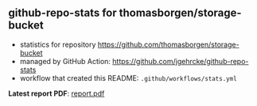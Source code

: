 ## github-repo-stats for thomasborgen/storage-bucket

- statistics for repository https://github.com/thomasborgen/storage-bucket
- managed by GitHub Action: https://github.com/jgehrcke/github-repo-stats
- workflow that created this README: `.github/workflows/stats.yml`

**Latest report PDF**: [report.pdf](https://github.com/ChameleonTartu/buymeacoffee-repo-stats/raw/master/thomasborgen/storage-bucket/latest-report/report.pdf)

